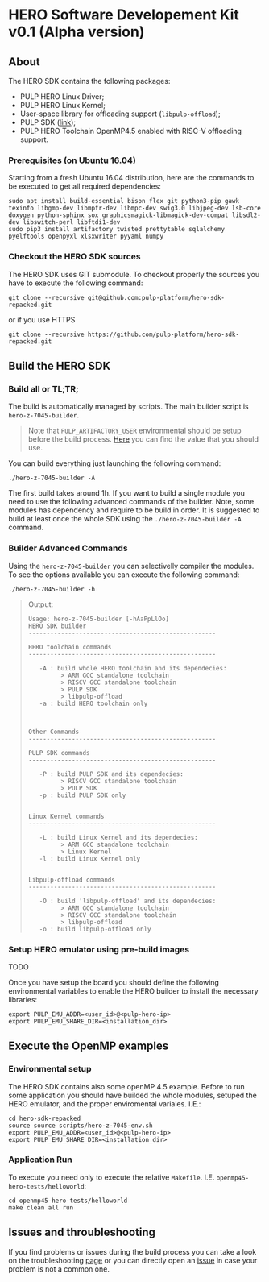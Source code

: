 # HERO Software Developement Kit v0.1 (Alpha version)

## About 
The HERO SDK contains the following packages:
* PULP HERO Linux Driver;
* PULP HERO Linux Kernel;
* User-space library for offloading support (`libpulp-offload`);
* PULP SDK ([link](https://github.com/pulp-platform/pulp-sdk]));
* PULP HERO Toolchain OpenMP4.5 enabled with RISC-V offloading support.

### Prerequisites (on Ubuntu 16.04)
Starting from a fresh Ubuntu 16.04 distribution, here are the commands to be executed to get all required dependencies:

    sudo apt install build-essential bison flex git python3-pip gawk texinfo libgmp-dev libmpfr-dev libmpc-dev swig3.0 libjpeg-dev lsb-core doxygen python-sphinx sox graphicsmagick-libmagick-dev-compat libsdl2-dev libswitch-perl libftdi1-dev
    sudo pip3 install artifactory twisted prettytable sqlalchemy pyelftools openpyxl xlsxwriter pyyaml numpy 
    
### Checkout the HERO SDK sources
The HERO SDK uses GIT submodule. To checkout properly the sources you have to execute the following command:
```
git clone --recursive git@github.com:pulp-platform/hero-sdk-repacked.git
```
or if you use HTTPS
```
git clone --recursive https://github.com/pulp-platform/hero-sdk-repacked.git
```

## Build the HERO SDK
### Build all or TL;TR;
The build is automatically managed by scripts. The main builder script is `hero-z-7045-builder`.
> Note that `PULP_ARTIFACTORY_USER` environmental should be setup before the build process. [Here](https://iis-git.ee.ethz.ch/pulp-sw/pulp-sdk-internal) you can find the value that you should use.

You can build everything just launching the following command:
```
./hero-z-7045-builder -A
```
The first build takes around 1h. If you want to build a single module you need to use the following advanced commands of the builder. Note, some modules has dependency and require to be build in order. It is suggested to build at least once the whole SDK using the `./hero-z-7045-builder -A` command.

### Builder Advanced Commands
Using the `hero-z-7045-builder` you can selectivelly compiler the modules. To see the options available you can execute the following command:

```
./hero-z-7045-builder -h
```

>Output:
>```
>Usage: hero-z-7045-builder [-hAaPpLlOo]
>HERO SDK builder
>----------------------------------------------------
>
>HERO toolchain commands
>----------------------------------------------------
>
>    -A : build whole HERO toolchain and its dependecies:
>          > ARM GCC standalone toolchain
>          > RISCV GCC standalone toolchain
>          > PULP SDK
>          > libpulp-offload
>    -a : build HERO toolchain only
>
>
>
>Other Commands
>----------------------------------------------------
>
>PULP SDK commands
>----------------------------------------------------
>
>    -P : build PULP SDK and its dependecies:
>          > RISCV GCC standalone toolchain
>          > PULP SDK
>    -p : build PULP SDK only
>
>
>Linux Kernel commands
>----------------------------------------------------
>
>    -L : build Linux Kernel and its dependecies:
>          > ARM GCC standalone toolchain
>          > Linux Kernel 
>    -l : build Linux Kernel only
>
>
>Libpulp-offload commands
>----------------------------------------------------
>
>    -O : build 'libpulp-offload' and its dependecies:
>          > ARM GCC standalone toolchain
>          > RISCV GCC standalone toolchain
>          > libpulp-offload
>    -o : build libpulp-offload only
>```

###  Setup HERO emulator using pre-build images
TODO

Once you have setup the board you should define the following environmental variables to enable the HERO builder to install the necessary libraries:
```
export PULP_EMU_ADDR=<user_id>@<pulp-hero-ip>
export PULP_EMU_SHARE_DIR=<installation_dir>
```
## Execute the OpenMP examples
### Environmental setup
The HERO SDK contains also some openMP 4.5 example. Before to run some application you should have builded the whole modules, setuped the HERO emulator, and the proper enviromental variales. I.E.:
```
cd hero-sdk-repacked
source source scripts/hero-z-7045-env.sh
export PULP_EMU_ADDR=<user_id>@<pulp-hero-ip>
export PULP_EMU_SHARE_DIR=<installation_dir>
```

### Application Run
To execute you need only to execute the relative `Makefile`. I.E. `openmp45-hero-tests/helloworld`:
```
cd openmp45-hero-tests/helloworld
make clean all run
```

## Issues and throubleshooting
If you find problems or issues during the build process you can take a look on the troubleshooting [page](FAQ.md) or you can directly open an [issue](https://github.com/pulp-platform/hero-sdk-repacked/issues) in case your problem is not a common one.

